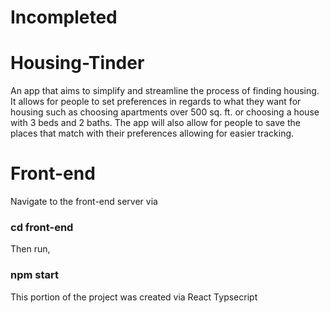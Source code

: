 Incompleted
=======
# Housing-Tinder
An app that aims to simplify and streamline the process of finding housing.
It allows for people to set preferences in regards to what they want for
housing such as choosing apartments over 500 sq. ft. or choosing a house with
3 beds and 2 baths. The app will also allow for people to save the places
that match with their preferences allowing for easier tracking.

# Front-end
Navigate to the front-end server via 

### cd front-end

Then run, 

### npm start

This portion of the project was created via React Typsecript 


